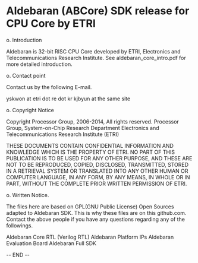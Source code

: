 Aldebaran (ABCore)
SDK release for CPU Core by ETRI
============

o. Introduction

Aldebaran is 32-bit RISC CPU Core developed by ETRI, 
Electronics and Telecommunications Research Institute. 
See aldebaran_core_intro.pdf for more detailed introduction.


o. Contact point

Contact us by the following E-mail.

yskwon at etri dot re dot kr
kjbyun at the same site


o. Copyright Notice

Copyright Processor Group, 2006-2014, All rights reserved.
Processor Group, System-on-Chip Research Department
Electronics and Telecommunications Research Institute (ETRI)

THESE DOCUMENTS CONTAIN CONFIDENTIAL INFORMATION AND KNOWLEDGE
WHICH IS THE PROPERTY OF ETRI. NO PART OF THIS PUBLICATION IS
TO BE USED FOR ANY OTHER PURPOSE, AND THESE ARE NOT TO BE
REPRODUCED, COPIED, DISCLOSED, TRANSMITTED, STORED IN A RETRIEVAL
SYSTEM OR TRANSLATED INTO ANY OTHER HUMAN OR COMPUTER LANGUAGE,
IN ANY FORM, BY ANY MEANS, IN WHOLE OR IN PART, WITHOUT THE
COMPLETE PRIOR WRITTEN PERMISSION OF ETRI.


o. Written Notice.

The files here are based on GPL(GNU Public License) Open Sources
adapted to Aldebaran SDK.
This is why these files are on this github.com.
Contact the above people if you have any questions regarding
any of the followings. 

Aldebaran Core RTL (Verilog RTL)
Aldebaran Platform IPs
Aldebaran Evaluation Board
Aldebaran Full SDK



-- END --
